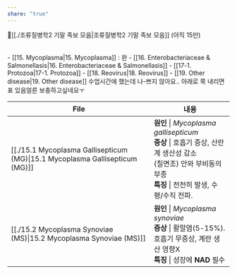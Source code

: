 ```yaml
---
share: "true"
---
```


📍[[./조류질병학2 기말 족보 모음|조류질병학2 기말 족보 모음]] (아직 15만)

<br>
- [[15. Mycoplasma|15. Mycoplasma]] : 완
- [[16. Enterobacteriaceae & Salmonellasis|16. Enterobacteriaceae & Salmonellasis]]
- [[17-1. Protozoa|17-1. Protozoa]]
- [[18. Reovirus|18. Reovirus]]
- [[19. Other disease|19. Other disease]] 수업시간에 했는데 나-쁘지 않아요.. 아래로 쭉 내리면 표 있음얼른 보충하고싶네요ㅜ

| File                                                                                                      | 내용                                                                                                                      |
| --------------------------------------------------------------------------------------------------------- | ----------------------------------------------------------------------------------------------------------------------- |
| [[./15.1 Mycoplasma Gallisepticum (MG)\|15.1 Mycoplasma Gallisepticum (MG)]] | **원인** \| *Mycoplasma gallisepticum*<br>**증상** \| 호흡기 증상, 산란계 생산성 감소<br>(칠면조) 안와 부비동의 부종<br>**특징** \| 천천히 발생, 수평/수직 전파. |
| [[./15.2 Mycoplasma Synoviae (MS)\|15.2 Mycoplasma Synoviae (MS)]]           | **원인** \| *Mycoplasma synoviae*<br>**증상** \| 활말염(5-15%).<br>호흡기 무증상, 계란 생산 영향X<br>**특징** \| 성장에 **NAD** 필수              |


